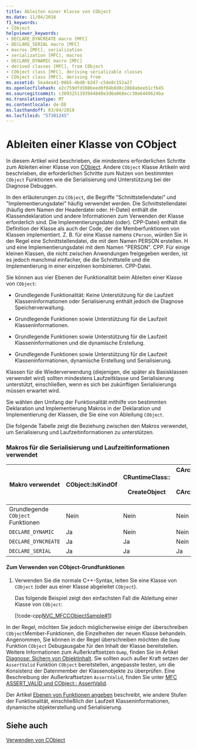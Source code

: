 ```yaml
---
title: Ableiten einer Klasse von CObject
ms.date: 11/04/2016
f1_keywords:
- CObject
helpviewer_keywords:
- DECLARE_DYNCREATE macro [MFC]
- DECLARE_SERIAL macro [MFC]
- macros [MFC], serialization
- serialization [MFC], macros
- DECLARE_DYNAMIC macro [MFC]
- derived classes [MFC], from CObject
- CObject class [MFC], deriving serializable classes
- CObject class [MFC], deriving from
ms.assetid: 5ea4ea41-08b5-4bd8-b247-c5de8c152a27
ms.openlocfilehash: e2c759dfd308beed0f04b8d8c2868abeeb1cfb45
ms.sourcegitcommit: c3093251193944840e3d0a068ecc30e6449624ba
ms.translationtype: MT
ms.contentlocale: de-DE
ms.lasthandoff: 03/04/2019
ms.locfileid: "57301245"
---
```

# <a name="deriving-a-class-from-cobject"></a>Ableiten einer Klasse von CObject

In diesem Artikel wird beschrieben, die mindestens erforderlichen Schritte zum Ableiten einer Klasse von [CObject](../mfc/reference/cobject-class.md). Andere `CObject` Klasse Artikeln wird beschrieben, die erforderlichen Schritte zum Nutzen von bestimmten `CObject` Funktionen wie die Serialisierung und Unterstützung bei der Diagnose Debuggen.

In den erläuterungen zu `CObject`, die Begriffe "Schnittstellendatei" und "Implementierungsdatei" häufig verwendet werden. Die Schnittstellendatei (häufig dem Namen der Headerdatei oder. H-Datei) enthält die Klassendeklaration und andere Informationen zum Verwenden der Klasse erforderlich sind. Die Implementierungsdatei (oder). CPP-Datei) enthält die Definition der Klasse als auch der Code, der die Memberfunktionen von Klassen implementiert. Z. B. für eine Klasse namens `CPerson`, würden Sie in der Regel eine Schnittstellendatei, die mit dem Namen PERSON erstellen. H und eine Implementierungsdatei mit dem Namen "PERSON". CPP. Für einige kleinen Klassen, die nicht zwischen Anwendungen freigegeben werden, ist es jedoch manchmal einfacher, die die Schnittstelle und die Implementierung in einer einzelnen kombinieren. CPP-Datei.

Sie können aus vier Ebenen der Funktionalität beim Ableiten einer Klasse von `CObject`:

- Grundlegende Funktionalität: Keine Unterstützung für die Laufzeit Klasseninformationen oder Serialisierung enthält jedoch die Diagnose Speicherverwaltung.

- Grundlegende Funktionen sowie Unterstützung für die Laufzeit Klasseninformationen.

- Grundlegende Funktionen sowie Unterstützung für die Laufzeit Klasseninformationen und die dynamische Erstellung.

- Grundlegende Funktionen sowie Unterstützung für die Laufzeit Klasseninformationen, dynamische Erstellung und Serialisierung.

Klassen für die Wiederverwendung (diejenigen, die später als Basisklassen verwendet wird) sollten mindestens Laufzeitklasse und Serialisierung unterstützt, einschließen, wenn es sich bei zukünftigen Serialisierungs müssen erwartet wird.

Sie wählen den Umfang der Funktionalität mithilfe von bestimmten Deklaration und Implementierung Makros in der Deklaration und Implementierung der Klassen, die Sie eine von Ableitung `CObject`.

Die folgende Tabelle zeigt die Beziehung zwischen den Makros verwendet, um Serialisierung und Laufzeitinformationen zu unterstützen.

### <a name="macros-used-for-serialization-and-run-time-information"></a>Makros für die Serialisierung und Laufzeitinformationen verwendet

|Makro verwendet|CObject::IsKindOf|CRuntimeClass::<br /><br /> CreateObject|CArchive::operator >><br /><br /> CArchive::operator <<|
|----------------|-----------------------|--------------------------------------|-------------------------------------------------------|
|Grundlegende `CObject` Funktionen|Nein|Nein|Nein|
|`DECLARE_DYNAMIC`|Ja|Nein|Nein|
|`DECLARE_DYNCREATE`|Ja|Ja|Nein|
|`DECLARE_SERIAL`|Ja|Ja|Ja|

#### <a name="to-use-basic-cobject-functionality"></a>Zum Verwenden von CObject-Grundfunktionen

1. Verwenden Sie die normale C++-Syntax, leiten Sie eine Klasse von `CObject` (oder aus einer Klasse abgeleitet `CObject`).

   Das folgende Beispiel zeigt den einfachsten Fall die Ableitung einer Klasse von `CObject`:

   [!code-cpp[NVC_MFCCObjectSample#1](../mfc/codesnippet/cpp/deriving-a-class-from-cobject_1.h)]

In der Regel, möchten Sie jedoch möglicherweise einige der überschreiben `CObject`Member-Funktionen, die Einzelheiten der neuen Klasse behandeln. Angenommen, Sie können in der Regel überschreiben möchten die `Dump` Funktion `CObject` Debugausgabe für den Inhalt der Klasse bereitstellen. Weitere Informationen zum Außerkraftsetzen `Dump`, finden Sie im Artikel [Diagnose: Sichern von Objektinhalt](/previous-versions/visualstudio/visual-studio-2010/sc15kz85). Sie sollten auch außer Kraft setzen der `AssertValid` Funktion `CObject` bereitstellen, angepasste testen, um die Konsistenz der Datenmember der Klassenobjekte zu überprüfen. Eine Beschreibung der Außerkraftsetzen `AssertValid`, finden Sie unter [MFC ASSERT_VALID und CObject:: AssertValid](/previous-versions/visualstudio/visual-studio-2010/38z04tfa).

Der Artikel [Ebenen von Funktionen angeben](../mfc/specifying-levels-of-functionality.md) beschreibt, wie andere Stufen der Funktionalität, einschließlich der Laufzeit Klasseninformationen, dynamische objekterstellung und Serialisierung.

## <a name="see-also"></a>Siehe auch

[Verwenden von CObject](../mfc/using-cobject.md)
